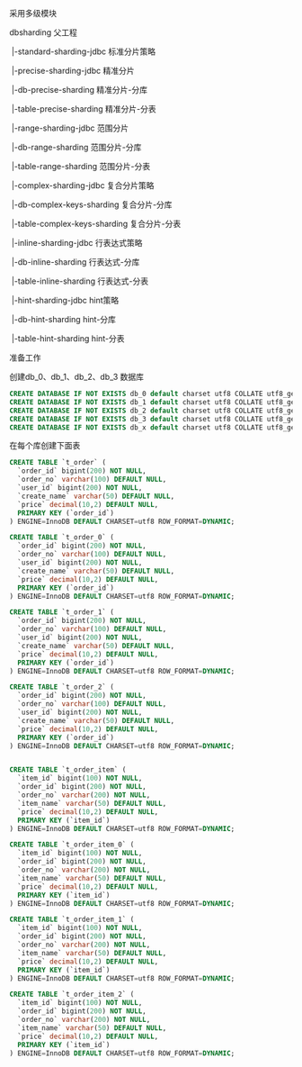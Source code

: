 采用多级模块

dbsharding	父工程

​		|-standard-sharding-jdbc 标准分片策略

​				|-precise-sharding-jdbc	精准分片

​						|-db-precise-sharding	精准分片-分库

​						|-table-precise-sharding	精准分片-分表

​				|-range-sharding-jdbc	范围分片

​						|-db-range-sharding	范围分片-分库

​						|-table-range-sharding	范围分片-分表

​		|-complex-sharding-jdbc	复合分片策略

​				|-db-complex-keys-sharding	复合分片-分库

​				|-table-complex-keys-sharding	复合分片-分表

​		|-inline-sharding-jdbc	行表达式策略

​				|-db-inline-sharding	行表达式-分库

​				|-table-inline-sharding	行表达式-分表

​		|-hint-sharding-jdbc	hint策略

​				|-db-hint-sharding	hint-分库

​				|-table-hint-sharding	hint-分表



准备工作

创建db_0、db_1、db_2、db_3 数据库

```sql
CREATE DATABASE IF NOT EXISTS db_0 default charset utf8 COLLATE utf8_general_ci;
CREATE DATABASE IF NOT EXISTS db_1 default charset utf8 COLLATE utf8_general_ci;
CREATE DATABASE IF NOT EXISTS db_2 default charset utf8 COLLATE utf8_general_ci;
CREATE DATABASE IF NOT EXISTS db_3 default charset utf8 COLLATE utf8_general_ci;
CREATE DATABASE IF NOT EXISTS db_x default charset utf8 COLLATE utf8_general_ci;
```

在每个库创建下面表

```sql
CREATE TABLE `t_order` (
  `order_id` bigint(200) NOT NULL,
  `order_no` varchar(100) DEFAULT NULL,
  `user_id` bigint(200) NOT NULL,
  `create_name` varchar(50) DEFAULT NULL,
  `price` decimal(10,2) DEFAULT NULL,
  PRIMARY KEY (`order_id`)
) ENGINE=InnoDB DEFAULT CHARSET=utf8 ROW_FORMAT=DYNAMIC;

CREATE TABLE `t_order_0` (
  `order_id` bigint(200) NOT NULL,
  `order_no` varchar(100) DEFAULT NULL,
  `user_id` bigint(200) NOT NULL,
  `create_name` varchar(50) DEFAULT NULL,
  `price` decimal(10,2) DEFAULT NULL,
  PRIMARY KEY (`order_id`)
) ENGINE=InnoDB DEFAULT CHARSET=utf8 ROW_FORMAT=DYNAMIC;

CREATE TABLE `t_order_1` (
  `order_id` bigint(200) NOT NULL,
  `order_no` varchar(100) DEFAULT NULL,
  `user_id` bigint(200) NOT NULL,
  `create_name` varchar(50) DEFAULT NULL,
  `price` decimal(10,2) DEFAULT NULL,
  PRIMARY KEY (`order_id`)
) ENGINE=InnoDB DEFAULT CHARSET=utf8 ROW_FORMAT=DYNAMIC;

CREATE TABLE `t_order_2` (
  `order_id` bigint(200) NOT NULL,
  `order_no` varchar(100) DEFAULT NULL,
  `user_id` bigint(200) NOT NULL,
  `create_name` varchar(50) DEFAULT NULL,
  `price` decimal(10,2) DEFAULT NULL,
  PRIMARY KEY (`order_id`)
) ENGINE=InnoDB DEFAULT CHARSET=utf8 ROW_FORMAT=DYNAMIC;


CREATE TABLE `t_order_item` (
  `item_id` bigint(100) NOT NULL,
  `order_id` bigint(200) NOT NULL,
  `order_no` varchar(200) NOT NULL,
  `item_name` varchar(50) DEFAULT NULL,
  `price` decimal(10,2) DEFAULT NULL,
  PRIMARY KEY (`item_id`)
) ENGINE=InnoDB DEFAULT CHARSET=utf8 ROW_FORMAT=DYNAMIC;

CREATE TABLE `t_order_item_0` (
  `item_id` bigint(100) NOT NULL,
  `order_id` bigint(200) NOT NULL,
  `order_no` varchar(200) NOT NULL,
  `item_name` varchar(50) DEFAULT NULL,
  `price` decimal(10,2) DEFAULT NULL,
  PRIMARY KEY (`item_id`)
) ENGINE=InnoDB DEFAULT CHARSET=utf8 ROW_FORMAT=DYNAMIC;

CREATE TABLE `t_order_item_1` (
  `item_id` bigint(100) NOT NULL,
  `order_id` bigint(200) NOT NULL,
  `order_no` varchar(200) NOT NULL,
  `item_name` varchar(50) DEFAULT NULL,
  `price` decimal(10,2) DEFAULT NULL,
  PRIMARY KEY (`item_id`)
) ENGINE=InnoDB DEFAULT CHARSET=utf8 ROW_FORMAT=DYNAMIC;

CREATE TABLE `t_order_item_2` (
  `item_id` bigint(100) NOT NULL,
  `order_id` bigint(200) NOT NULL,
  `order_no` varchar(200) NOT NULL,
  `item_name` varchar(50) DEFAULT NULL,
  `price` decimal(10,2) DEFAULT NULL,
  PRIMARY KEY (`item_id`)
) ENGINE=InnoDB DEFAULT CHARSET=utf8 ROW_FORMAT=DYNAMIC;
```



​		

​	